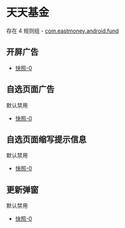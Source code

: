 # 天天基金

存在 4 规则组 - [com.eastmoney.android.fund](/src/apps/com.eastmoney.android.fund.ts)

## 开屏广告

- [快照-0](https://i.gkd.li/import/12781533)

## 自选页面广告

默认禁用

- [快照-0](https://i.gkd.li/import/12642387)

## 自选页面缩写提示信息

默认禁用

- [快照-0](https://i.gkd.li/import/12642387)

## 更新弹窗

默认禁用

- [快照-0](https://i.gkd.li/import/13546927)
